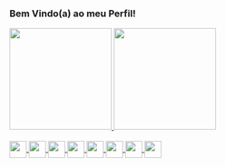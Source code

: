 ### Bem Vindo(a) ao meu Perfil!
<div>
  <a href= "/https://github.com/weslleymarreiro/">
 <img height="180em" src="https:github-readme-stats.vercel.app/api?username=weslleymarreiro&show_icons=true&theme=dracula&include_all_commits=true&cout_private=true"/>
  <img height="180em" src= "https:github-readme-stats.vercel.app/api/top-langs/username=weslleymarreiroinsta=compact&langs_cout=16&theme=dracula">
</div>
  
<div style="display: inline_block"><br>
  <img align="center" alt"Weslley-Java" height="30" width"40" src="githubusercontent.com/devicon/master/icons/java-plaint" >
  <img align="center" alt"Weslley-Js" height="30" width"40" src="githubusercontent.com/devicon/master/icons/javascript-plaint" >
  <img align="center" alt"Weslley-Ts" height="30" width"40" src="githubusercontent.com/devicon/master/icons/typescript-plaint" >
  <img align="center" alt"Weslley-HTML" height="30" width"40" src="githubusercontent.com/devicon/master/icons/react/react-original.svg" >
  <img align="center" alt"Weslley-REACT" height="30" width"40" src="githubusercontent.com/devicon/master/icons/html5/html5-original.svg" >
  <img align="center" alt"Weslley-CSS" height="30" width"40" src="githubusercontent.com/devicon/master/icons/css3/css3-original.svg" >
  <img align="center" alt"Weslley-Python" height="30" width"40" src="githubusercontent.com/devicon/master/icons/python/python-original.svg" >
  <img align="center" alt"Weslley-Csharp" height="30" width"40" src="githubusercontent.com/devicon/master/icons/csharp/csharp-original.svg" >
</div>
